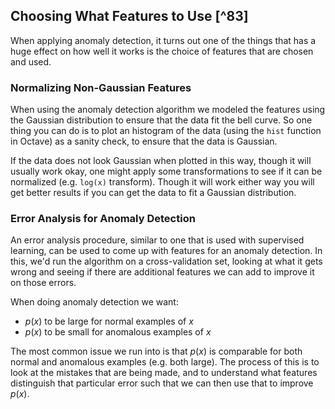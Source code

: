 ## Choosing What Features to Use [^83]

When applying anomaly detection, it turns out one of the things that has a huge effect on how well it works is the choice of features that are chosen and used.

### Normalizing Non-Gaussian Features

When using the anomaly detection algorithm we modeled the features using the Gaussian distribution to ensure that the data fit the bell curve.  So one thing you can do is to plot an histogram of the data (using the `hist` function in Octave) as a sanity check, to ensure that the data is Gaussian.

If the data does not look Gaussian when plotted in this way, though it will usually work okay, one might apply some transformations to see if it can be normalized (e.g. `log(x)` transform).  Though it will work either way you will get better results if you can get the data to fit a Gaussian distribution.

### Error Analysis for Anomaly Detection

An error analysis procedure, similar to one that is used with supervised learning, can be used to come up with features for an anomaly detection. In this, we'd run the algorithm on a cross-validation set, looking at what it gets wrong and seeing if there are additional features we can add to improve it on those errors.

When doing anomaly detection we want:

* $p(x)$ to be large for normal examples of $x$
* $p(x)$ to be small for anomalous examples of $x$

The most common issue we run into is that $p(x)$ is comparable for both normal and anomalous examples (e.g. both large).  The process of this is to look at the mistakes that are being made, and to understand what features distinguish that particular error such that we can then use that to improve $p(x)$.
